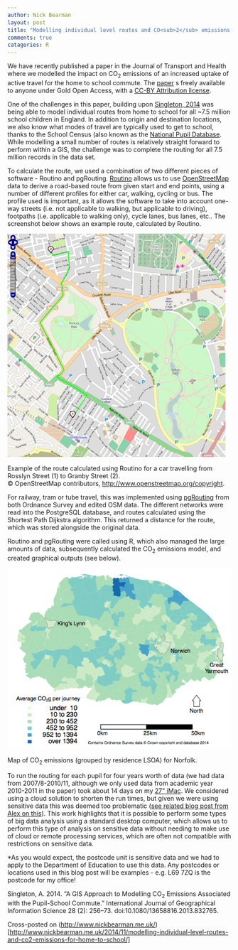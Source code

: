 ```yaml
---
author: Nick Bearman
layout: post
title: "Modelling individual level routes and CO<sub>2</sub> emissions for home to school travel"
comments: true
catagories: R
---
```


We have recently published a paper in the Journal of Transport and Health where we modelled the impact on CO<sub>2</sub> emissions of an increased uptake of active travel for the home to school commute. The [paper](http://dx.doi.org/10.1016/j.jth.2014.09.009i) s freely available to anyone under Gold Open Access, with a [CC-BY Attribution license](https://creativecommons.org/licenses/by/3.0/). 

One of the challenges in this paper, building upon [Singleton, 2014](http://dx.doi.org/10.1080/13658816.2013.832765) was being able to model individual routes from home to school for all ~7.5 million school children in England. In addition to origin and destination locations, we also know what modes of travel are typically used to get to school, thanks to the School Census (also known as the [National Pupil Database](https://www.gov.uk/government/collections/national-pupil-database). While modelling a small number of routes is relatively straight forward to perform within a GIS, the challenge was to complete the routing for all 7.5 million records in the data set. 

To calculate the route, we used a combination of two different pieces of software - Routino and pgRouting. [Routino](http://www.routino.org/) allows us to use [OpenStreetMap](http://www.openstreetmap.org/) data to derive a road-based route from given start and end points, using a number of different profiles for either car, walking, cycling or bus. The profile used is important, as it allows the software to take into account one-way streets (i.e. not applicable to walking, but applicable to driving), footpaths (i.e. applicable to walking only), cycle lanes, bus lanes, etc.. The screenshot below shows an example route, calculated by Routino. 

![Screenshot of routing within Routino](/public/images/routing.png)

Example of the route calculated using Routino for a car travelling from Rosslyn Street (1) to Granby Street (2).  
© OpenStreetMap contributors, http://www.openstreetmap.org/copyright.

For railway, tram or tube travel, this was implemented using [pgRouting](http://pgrouting.org/) from both Ordnance Survey and edited OSM data. The different networks were read into the PostgreSQL database, and routes calculated using the Shortest Path Dijkstra algorithm. This returned a distance for the route, which was stored alongside the original data. 

Routino and pgRouting were called using R, which also managed the large amounts of data, subsequently calculated the CO<sub>2</sub> emissions model, and created graphical outputs (see below).


![Map of CO<sub>2</sub> emissions (grouped by residence LSOA) for Norfolk](/public/images/fig4_co2_baseline.png)
  
Map of CO<sub>2</sub> emissions (grouped by residence LSOA) for Norfolk.

To run the routing for each pupil for four years worth of data (we had data from 2007/8-2010/11, although we only used data from academic year 2010-2011 in the paper) took about 14 days on my [27" iMac](https://www.apple.com/uk/imac/specs/). We considered using a cloud solution to shorten the run times, but given we were using sensitive data this was deemed too problematic ([see related blog post from Alex on this](http://geographicdatascience.com/cloud/2014/03/15/Personal-data-in-the-cloud/)). This work highlights that it is possible to perform some types of big data analysis using a standard desktop computer, which allows us to perform this type of analysis on sensitive data without needing to make use of cloud or remote processing services, which are often not compatible with restrictions on sensitive data. 

*As you would expect, the postcode unit is sensitive data and we had to apply to the Department of Education to use this data. Any postcodes or locations used in this blog post will be examples - e.g. L69 7ZQ is the postcode for my office!

Singleton, A. 2014. “A GIS Approach to Modelling CO<sub>2</sub> Emissions Associated with the Pupil-School Commute.” International Journal of Geographical Information Science 28 (2): 256–73. doi:10.1080/13658816.2013.832765.

Cross-posted on (http://www.nickbearman.me.uk/)[http://www.nickbearman.me.uk/2014/11/modelling-individual-level-routes-and-co2-emissions-for-home-to-school/]
